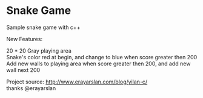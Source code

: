 Snake Game
=========

 Sample snake game with c++

New Features:

 20 * 20 Gray playing area<br>
 Snake's color red at begin, and change to blue when score greater then 200<br>
 Add new walls to playing area when score greater then 200, and add new wall next 200<br>
 
 
Project source: http://www.erayarslan.com/blog/yilan-c/<br>
thanks @erayarslan
